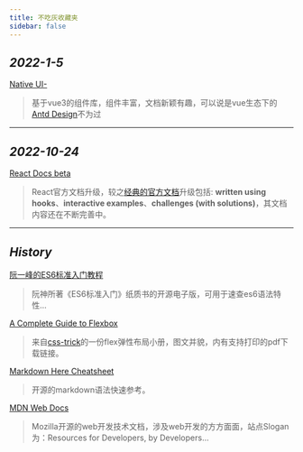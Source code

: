 ```yaml
---
title: 不吃灰收藏夹
sidebar: false
---
```


## *2022-1-5*

[Native UI- <MingBadge type="green" text="vue" vertical="middle" /><MingBadge type="blue" text="api" vertical="middle" />](https://www.naiveui.com/zh-CN/os-theme)
> 基于vue3的组件库，组件丰富，文档新颖有趣，可以说是vue生态下的[Antd Design](https://ant.design/index-cn)不为过

---

<!-- ## *2022-12-20*

[测试- <MingBadge type="tip" text="v2" vertical="middle" />](http://baidu.com)
> 一段描述...

--- -->

## *2022-10-24*

[React Docs beta](https://beta.reactjs.org)<MingBadge type="blue" text="api" vertical="top" />
> React官方文档升级，较之[经典的官方文档](https://reactjs.org)升级包括: **written using hooks**、**interactive examples**、**challenges (with solutions)**，其文档内容还在不断完善中。

---

## *History*

[阮一峰的ES6标准入门教程](https://es6.ruanyifeng.com)<MingBadge type="blue" text="api" vertical="top" />
> 阮神所著《ES6标准入门》纸质书的开源电子版，可用于速查es6语法特性...

[A Complete Guide to Flexbox](https://css-tricks.com/snippets/css/a-guide-to-flexbox/)<MingBadge type="orange" text="css" vertical="top" />
> 来自[css-trick](https://css-tricks.com)的一份flex弹性布局小册，图文并貌，内有支持打印的pdf下载链接。

[Markdown Here Cheatsheet](https://github.com/adam-p/markdown-here/wiki/Markdown-Here-Cheatsheet#emphasis)<MingBadge type="blue" text="api" vertical="top" />
> 开源的markdown语法快速参考。

[MDN Web Docs](https://developer.mozilla.org/)<MingBadge type="blue" text="api" vertical="top" />
> Mozilla开源的web开发技术文档，涉及web开发的方方面面，站点Slogan为：Resources for Developers, by Developers...
